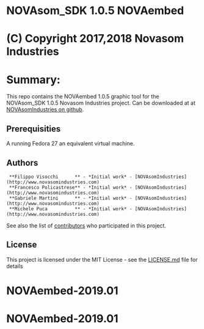# NOVAsom_SDK 1.0.5 NOVAembed
# (C) Copyright 2017,2018 Novasom Industries

Summary:
========
This repo contains the NOVAembed 1.0.5 graphic tool for the NOVAsom_SDK 1.0.5 Novasom Industries 
project.
Can be downloaded at at [NOVAsomIndustries on github](https://novasomindustries.github.io/NOVAembed-1.0.5/).
## Prerequisities
A running Fedora 27 an equivalent virtual machine.
## Authors
```
 **Filippo Visocchi      ** - *Initial work* - [NOVAsomIndustries](http://www.novasomindustries.com)
 **Francesco Policastrese** - *Initial work* - [NOVAsomIndustries](http://www.novasomindustries.com)
 **Gabriele Martini      ** - *Initial work* - [NOVAsomIndustries](http://www.novasomindustries.com)
 **Michele Puca          ** - *Initial work* - [NOVAsomIndustries](http://www.novasomindustries.com)
```
See also the list of [contributors](https://gitlab.com/NovasomIndustries/Doc/contributors) who participated in this project.

## License

This project is licensed under the MIT License - see the [LICENSE.md](LICENSE.md) file for details
# NOVAembed-2019.01
# NOVAembed-2019.01
